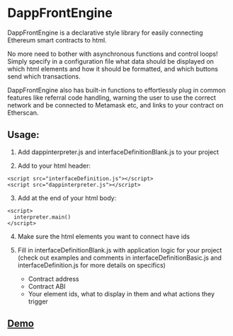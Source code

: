 # DappFrontEngine

DappFrontEngine is a declarative style library for easily connecting Ethereum smart contracts to html.

No more need to bother with asynchronous functions and control loops! Simply specify in a configuration file what data should be displayed on which html elements and how it should be formatted, and which buttons send which transactions.

DappFrontEngine also has built-in functions to effortlessly plug in common features like referral code handling, warning the user to use the correct network and be connected to Metamask etc, and links to your contract on Etherscan.

## Usage:

1. Add dappinterpreter.js and interfaceDefinitionBlank.js to your project

2. Add to your html header:
```
<script src="interfaceDefinition.js"></script>
<script src="dappinterpreter.js"></script>
```

3. Add at the end of your html body:
```
<script>
  interpreter.main()
</script>
```
4. Make sure the html elements you want to connect have ids

5. Fill in interfaceDefinitionBlank.js with application logic for your project (check out examples and comments in interfaceDefinitionBasic.js and interfaceDefinition.js for more details on specifics)
   - Contract address
   - Contract ABI
   - Your element ids, what to display in them and what actions they trigger

## [Demo](http://dappfrontenginedemo.surge.sh/)
